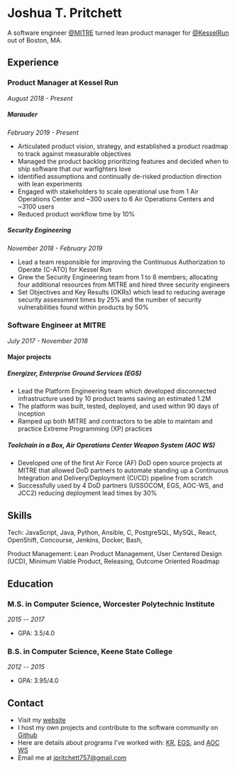 # Joshua T. Pritchett 

A software engineer [@MITRE][MITRE] turned lean product manager for [@KesselRun][KR] out of Boston, MA. 

## Experience

### Product Manager at Kessel Run

*August 2018 - Present*


##### Marauder 

*February 2019 - Present*

* Articulated product vision, strategy, and established a product roadmap to track against measurable objectives
* Managed the product backlog prioritizing features and decided when to ship software that our warfighters love
* Identified assumptions and continually de-risked production direction with lean experiments
* Engaged with stakeholders to scale operational use from 1 Air Operations Center and ~300 users to 6 Air Operations Centers and ~3100 users
* Reduced product workflow time by 10%

##### Security Engineering

*November 2018 - February 2019*

* Lead a team responsible for improving the Continuous Authorization to Operate (C-ATO) for Kessel Run
* Grew the Security Engineering team from 1 to 8 members; allocating four additional resources from MITRE and  hired three security engineers
* Set Objectives and Key Results (OKRs) which lead to reducing average security assessment times by 25% and the number of security vulnerabilities found within products by 50%  

### Software Engineer at MITRE

*July 2017 - November 2018*

#### Major projects

##### Energizer, Enterprise Ground Services (EGS)

* Lead the Platform Engineering team which developed disconnected infrastructure used by 10 product teams saving an estimated 1.2M
* The platform was built, tested, deployed, and used within 90 days of inception 
* Ramped up both MITRE and contractors to be able to maintain and practice Extreme Programming (XP) practices

##### Toolchain in a Box, Air Operations Center Weapon System (AOC WS)

* Developed one of the first Air Force (AF) DoD open source projects at MITRE that allowed DoD partners to automate standing up a Continuous Integration and Delivery/Deployment (CI/CD) pipeline from scratch
* Successfully used by 4 DoD partners (USSOCOM, EGS, AOC-WS, and JCC2) reducing deployment lead times by 30%  

## Skills
 
Tech: JavaScript, Java, Python, Ansible, C, PostgreSQL, MySQL, React, OpenShift, Concourse, Jenkins, Docker, Bash, 

Product Management: Lean Product Management, User Centered Design (UCD), Minimum Viable Product, Releasing, Outcome Oriented Roadmap

## Education

### M.S. in Computer Science, Worcester Polytechnic Institute

*2015 -- 2017*

* GPA: 3.5/4.0

### B.S. in Computer Science, Keene State College

*2012 -- 2015*

* GPA: 3.95/4.0

## Contact

* Visit my [website][website]
* I host my own projects and contribute to the software community on [Github][github]
* Here are details about programs I've worked with: [KR][KR], [EGS][EGS], and [AOC WS][AOC WS]
* Email me at [jpritchett757@gmail.com][email]

[MITRE]: https://www.mitre.org/
[KR]: https://kesselrun.af.mil/
[EGS]: https://www.intelsatgeneral.com/blog/how-to-improve-enterprise-ground-services-for-space/
[AOC WS]: http://www.northropgrumman.com/Capabilities/AOCWS/Pages/default.aspx 
[website]: https://joshuatpritchett.github.io/
[email]: jpritchett757@gmail.com
[github]: https://github.com/JoshuaTPritchett
